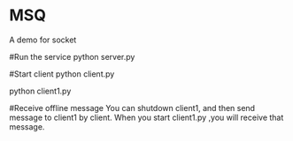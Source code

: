 # MSQ
A demo for socket

#Run the service
python server.py

#Start client
python client.py

python client1.py

#Receive offline message
You can shutdown client1, and then send message to client1 by client. 
When you start client1.py ,you will receive that message. 
